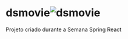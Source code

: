 # dsmovie![dsmovie](https://user-images.githubusercontent.com/41459321/168409011-c5e565fd-460c-4c3c-a947-462b40832a54.png)
Projeto criado durante a Semana Spring React
